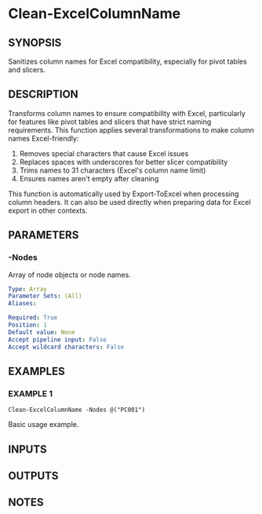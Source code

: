 ﻿---
external help file: checkit-core-help.xml
Module Name: checkit-core
online version: 
schema: 2.0.0
---

# Clean-ExcelColumnName

## SYNOPSIS
Sanitizes column names for Excel compatibility, especially for pivot tables and slicers.

## DESCRIPTION
Transforms column names to ensure compatibility with Excel, particularly for features like
pivot tables and slicers that have strict naming requirements. This function applies several
transformations to make column names Excel-friendly:

1. Removes special characters that cause Excel issues
2. Replaces spaces with underscores for better slicer compatibility
3. Trims names to 31 characters (Excel's column name limit)
4. Ensures names aren't empty after cleaning

This function is automatically used by Export-ToExcel when processing column headers.
It can also be used directly when preparing data for Excel export in other contexts.

## PARAMETERS

### -Nodes
Array of node objects or node names.

```yaml
Type: Array
Parameter Sets: (All)
Aliases:

Required: True
Position: 1
Default value: None
Accept pipeline input: False
Accept wildcard characters: False
```

## EXAMPLES

### EXAMPLE 1
```
Clean-ExcelColumnName -Nodes @("PC001")
```

Basic usage example.

## INPUTS

## OUTPUTS

## NOTES

